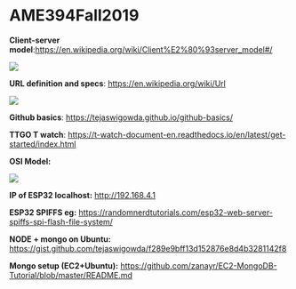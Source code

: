 # AME394Fall2019

**Client-server model**:https://en.wikipedia.org/wiki/Client%E2%80%93server_model#/

<img src="https://upload.wikimedia.org/wikipedia/commons/thumb/c/c9/Client-server-model.svg/2880px-Client-server-model.svg.png">

**URL definition and specs**: https://en.wikipedia.org/wiki/Url

<img src="https://upload.wikimedia.org/wikipedia/commons/thumb/d/d6/URI_syntax_diagram.svg/2136px-URI_syntax_diagram.svg.png">

**Github basics**: https://tejaswigowda.github.io/github-basics/

**TTGO T watch**: https://t-watch-document-en.readthedocs.io/en/latest/get-started/index.html


**OSI Model:**

<image src='https://blogs.bmc.com/wp-content/uploads/2018/06/osi-model-7-layers-804x1024.png'>


**IP of ESP32 localhost:**
http://192.168.4.1


**ESP32 SPIFFS eg:**
https://randomnerdtutorials.com/esp32-web-server-spiffs-spi-flash-file-system/

**NODE + mongo on Ubuntu:**
https://gist.github.com/tejaswigowda/f289e9bff13d152876e8d4b3281142f8


**Mongo setup (EC2+Ubuntu):**
https://github.com/zanayr/EC2-MongoDB-Tutorial/blob/master/README.md
